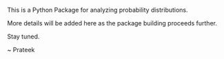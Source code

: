 This is a Python Package for analyzing probability distributions.

More details will be added here as the package building proceeds further.

Stay tuned.

~ Prateek
